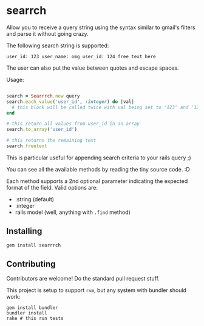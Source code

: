 # searrch
Allow you to receive a query string using the syntax similar to gmail's filters
and parse it without going crazy.

The following search string is supported:

```
user_id: 123 user_name: omg user_id: 124 free text here
```

The user can also put the value between quotes and escape spaces.

Usage:

```ruby

search = Searrrch.new query
search.each_value('user_id', :integer) do |val|
  # this block will be called twice with val being set to '123' and '124'
end

# this return all values from user_id in an array
search.to_array('user_id') 

# this returns the remaining text
search.freetext
```

This is particular useful for appending search criteria to your rails query ;)

You can see all the available methods by reading the tiny source code. :D

Each method supports a 2nd optional parameter indicating the expected format of the field. Valid options are:

* :string (default)
* :integer
* rails model (well, anything with `.find` method)

## Installing

```bash
gem install searrrch
```

## Contributing

Contributors are welcome! Do the standard pull request stuff.

This project is setup to support `rvm`, but any system with bundler should work:

```#bash
gem install bundler
bundler install
rake # this run tests
```
